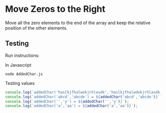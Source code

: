 # **Move Zeros to the Right**

Move all the zero elements to the end of the array and keep the relative position of the other elements.

## **Testing**

Run instructions:

In Javascript
```
node AddedChar.js
```

Testing values
```js
console.log(`addedChar('haslkjfhalwekjrhlasdk','haslkjfhalwdekjrhlasdk') = ${addedChar('haslkjfhalwekjrhlasdk','haslkjfhalwdekjrhlasdk')}`);
console.log(`addedChar('abcd','abcde') = ${addedChar('abcd','abcde')}`);
console.log(`addedChar('','y') = ${addedChar('','y')}`);
console.log(`addedChar('a','aa') = ${addedChar('a','aa')}`);
```